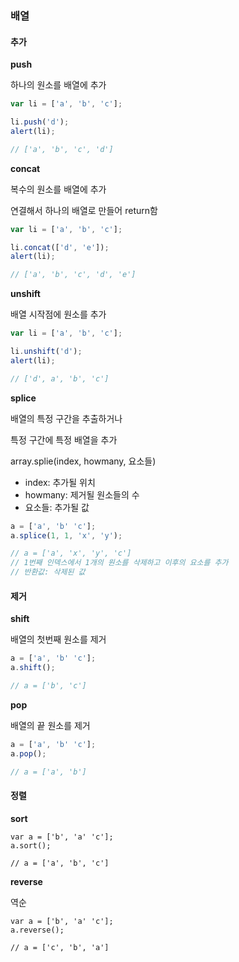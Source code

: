 ### 배열



#### 추가

**push**

하나의 원소를 배열에 추가

```javascript
var li = ['a', 'b', 'c'];

li.push('d');
alert(li);

// ['a', 'b', 'c', 'd']
```



**concat**

복수의 원소를 배열에 추가

연결해서 하나의 배열로 만들어 return함

```javascript
var li = ['a', 'b', 'c'];

li.concat(['d', 'e']);
alert(li);

// ['a', 'b', 'c', 'd', 'e']
```



**unshift**

배열 시작점에 원소를 추가

```javascript
var li = ['a', 'b', 'c'];

li.unshift('d');
alert(li);

// ['d', a', 'b', 'c']
```



**splice**

배열의 특정 구간을 추출하거나

특정 구간에 특정 배열을 추가



array.splie(index, howmany, 요소들)

- index: 추가될 위치
- howmany: 제거될 원소들의 수
- 요소들: 추가될 값



```javascript
a = ['a', 'b' 'c'];
a.splice(1, 1, 'x', 'y');

// a = ['a', 'x', 'y', 'c']
// 1번째 인덱스에서 1개의 원소를 삭제하고 이후의 요소를 추가
// 반환값: 삭제된 값
```





#### 제거

**shift**

배열의 첫번째 원소를 제거

```javascript
a = ['a', 'b' 'c'];
a.shift();

// a = ['b', 'c']
```



**pop**

배열의 끝 원소를 제거

```javascript
a = ['a', 'b' 'c'];
a.pop();

// a = ['a', 'b']
```





#### 정렬

**sort**

```
var a = ['b', 'a' 'c'];
a.sort();

// a = ['a', 'b', 'c']
```



**reverse**

역순

```
var a = ['b', 'a' 'c'];
a.reverse();

// a = ['c', 'b', 'a']
```

